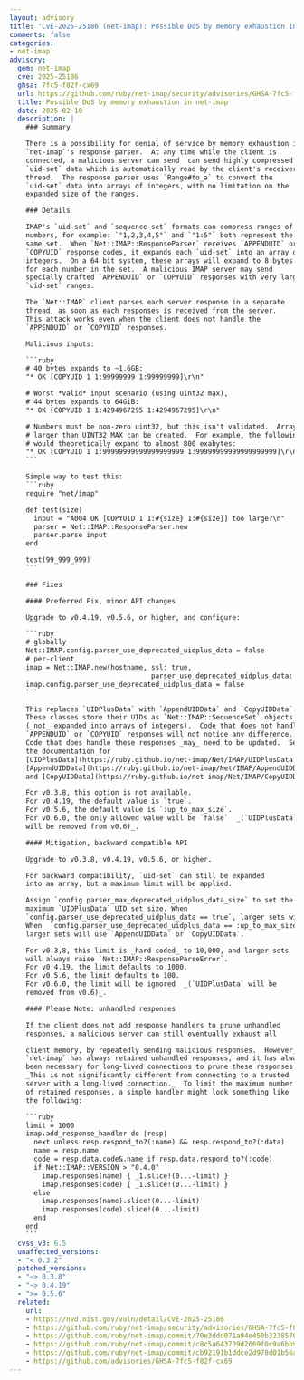 ```yaml
---
layout: advisory
title: 'CVE-2025-25186 (net-imap): Possible DoS by memory exhaustion in net-imap'
comments: false
categories:
- net-imap
advisory:
  gem: net-imap
  cve: 2025-25186
  ghsa: 7fc5-f82f-cx69
  url: https://github.com/ruby/net-imap/security/advisories/GHSA-7fc5-f82f-cx69
  title: Possible DoS by memory exhaustion in net-imap
  date: 2025-02-10
  description: |
    ### Summary

    There is a possibility for denial of service by memory exhaustion in
    `net-imap`'s response parser.  At any time while the client is
    connected, a malicious server can send  can send highly compressed
    `uid-set` data which is automatically read by the client's receiver
    thread.  The response parser uses `Range#to_a` to convert the
    `uid-set` data into arrays of integers, with no limitation on the
    expanded size of the ranges.

    ### Details

    IMAP's `uid-set` and `sequence-set` formats can compress ranges of
    numbers, for example: `"1,2,3,4,5"` and `"1:5"` both represent the
    same set.  When `Net::IMAP::ResponseParser` receives `APPENDUID` or
    `COPYUID` response codes, it expands each `uid-set` into an array of
    integers.  On a 64 bit system, these arrays will expand to 8 bytes
    for each number in the set.  A malicious IMAP server may send
    specially crafted `APPENDUID` or `COPYUID` responses with very large
    `uid-set` ranges.

    The `Net::IMAP` client parses each server response in a separate
    thread, as soon as each responses is received from the server.
    This attack works even when the client does not handle the
    `APPENDUID` or `COPYUID` responses.

    Malicious inputs:

    ```ruby
    # 40 bytes expands to ~1.6GB:
    "* OK [COPYUID 1 1:99999999 1:99999999]\r\n"

    # Worst *valid* input scenario (using uint32 max),
    # 44 bytes expands to 64GiB:
    "* OK [COPYUID 1 1:4294967295 1:4294967295]\r\n"

    # Numbers must be non-zero uint32, but this isn't validated.  Arrays
    # larger than UINT32_MAX can be created.  For example, the following
    # would theoretically expand to almost 800 exabytes:
    "* OK [COPYUID 1 1:99999999999999999999 1:99999999999999999999]\r\n"
    ```

    Simple way to test this:
    ```ruby
    require "net/imap"

    def test(size)
      input = "A004 OK [COPYUID 1 1:#{size} 1:#{size}] too large?\n"
      parser = Net::IMAP::ResponseParser.new
      parser.parse input
    end

    test(99_999_999)
    ```

    ### Fixes

    #### Preferred Fix, minor API changes

    Upgrade to v0.4.19, v0.5.6, or higher, and configure:

    ```ruby
    # globally
    Net::IMAP.config.parser_use_deprecated_uidplus_data = false
    # per-client
    imap = Net::IMAP.new(hostname, ssl: true,
                                   parser_use_deprecated_uidplus_data: false)
    imap.config.parser_use_deprecated_uidplus_data = false
    ```

    This replaces `UIDPlusData` with `AppendUIDData` and `CopyUIDData`.
    These classes store their UIDs as `Net::IMAP::SequenceSet` objects
    (_not_ expanded into arrays of integers).  Code that does not handle
    `APPENDUID` or `COPYUID` responses will not notice any difference.
    Code that does handle these responses _may_ need to be updated.  See
    the documentation for
    [UIDPlusData](https://ruby.github.io/net-imap/Net/IMAP/UIDPlusData.html),
    [AppendUIDData](https://ruby.github.io/net-imap/Net/IMAP/AppendUIDData.html)
    and [CopyUIDData](https://ruby.github.io/net-imap/Net/IMAP/CopyUIDData.html).

    For v0.3.8, this option is not available.
    For v0.4.19, the default value is `true`.
    For v0.5.6, the default value is `:up_to_max_size`.
    For v0.6.0, the only allowed value will be `false`  _(`UIDPlusData`
    will be removed from v0.6)_.

    #### Mitigation, backward compatible API

    Upgrade to v0.3.8, v0.4.19, v0.5.6, or higher.

    For backward compatibility, `uid-set` can still be expanded
    into an array, but a maximum limit will be applied.

    Assign `config.parser_max_deprecated_uidplus_data_size` to set the
    maximum `UIDPlusData` UID set size. When
    `config.parser_use_deprecated_uidplus_data == true`, larger sets will crash.
    When  `config.parser_use_deprecated_uidplus_data == :up_to_max_size`,
    larger sets will use `AppendUIDData` or `CopyUIDData`.

    For v0.3,8, this limit is _hard-coded_ to 10,000, and larger sets
    will always raise `Net::IMAP::ResponseParseError`.
    For v0.4.19, the limit defaults to 1000.
    For v0.5.6, the limit defaults to 100.
    For v0.6.0, the limit will be ignored  _(`UIDPlusData` will be
    removed from v0.6)_.

    #### Please Note: unhandled responses

    If the client does not add response handlers to prune unhandled
    responses, a malicious server can still eventually exhaust all

    client memory, by repeatedly sending malicious responses.  However,
    `net-imap` has always retained unhandled responses, and it has always
    been necessary for long-lived connections to prune these responses.
    _This is not significantly different from connecting to a trusted
    server with a long-lived connection._  To limit the maximum number
    of retained responses, a simple handler might look something like
    the following:

    ```ruby
    limit = 1000
    imap.add_response_handler do |resp|
      next unless resp.respond_to?(:name) && resp.respond_to?(:data)
      name = resp.name
      code = resp.data.code&.name if resp.data.respond_to?(:code)
      if Net::IMAP::VERSION > "0.4.0"
        imap.responses(name) { _1.slice!(0...-limit) }
        imap.responses(code) { _1.slice!(0...-limit) }
      else
        imap.responses(name).slice!(0...-limit)
        imap.responses(code).slice!(0...-limit)
      end
    end
    ```
  cvss_v3: 6.5
  unaffected_versions:
  - "< 0.3.2"
  patched_versions:
  - "~> 0.3.8"
  - "~> 0.4.19"
  - ">= 0.5.6"
  related:
    url:
    - https://nvd.nist.gov/vuln/detail/CVE-2025-25186
    - https://github.com/ruby/net-imap/security/advisories/GHSA-7fc5-f82f-cx69
    - https://github.com/ruby/net-imap/commit/70e3ddd071a94e450b3238570af482c296380b35
    - https://github.com/ruby/net-imap/commit/c8c5a643739d2669f0c9a6bb9770d0c045fd74a3
    - https://github.com/ruby/net-imap/commit/cb92191b1ddce2d978d01b56a0883b6ecf0b1022
    - https://github.com/advisories/GHSA-7fc5-f82f-cx69
---
```

